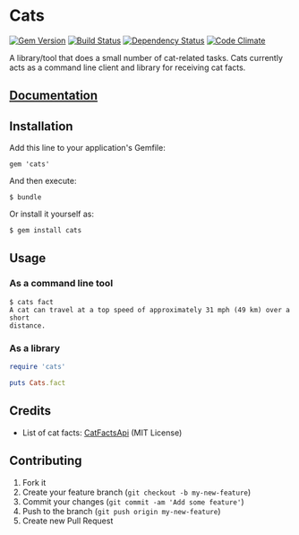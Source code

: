 # Cats
[![Gem Version](https://badge.fury.io/rb/cats.png)](http://badge.fury.io/rb/cats)
[![Build Status](https://secure.travis-ci.org/thenickperson/cats.png?branch=master)](http://travis-ci.org/thenickperson/cats)
[![Dependency Status](https://gemnasium.com/thenickperson/cats.png)](https://gemnasium.com/thenickperson/cats)
[![Code Climate](https://codeclimate.com/github/thenickperson/cats.png)](https://codeclimate.com/github/thenickperson/cats)

A library/tool that does a small number of cat-related tasks. Cats currently
acts as a command line client and library for receiving cat facts.

## [Documentation](http://rubydoc.info/github/thenickperson/cats/frames)

## Installation
Add this line to your application's Gemfile:

    gem 'cats'

And then execute:

    $ bundle

Or install it yourself as:

    $ gem install cats

## Usage

### As a command line tool
```shell
$ cats fact
A cat can travel at a top speed of approximately 31 mph (49 km) over a short
distance.
```

### As a library
```ruby
require 'cats'

puts Cats.fact
```

## Credits
- List of cat facts: [CatFactsApi](https://github.com/pieces029/CatFactsApi)
  (MIT License)

## Contributing
1. Fork it
2. Create your feature branch (`git checkout -b my-new-feature`)
3. Commit your changes (`git commit -am 'Add some feature'`)
4. Push to the branch (`git push origin my-new-feature`)
5. Create new Pull Request
